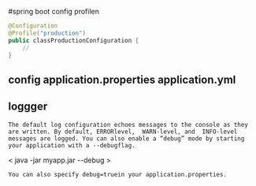 #spring boot config profilen
```java
@Configuration
@Profile("production")
public classProductionConfiguration {
    //
}

``` 

## config application.properties application.yml



## loggger
``The default log configuration echoes messages to the console as they are written. By default, ERRORlevel,  WARN-level, and  INFO-level messages are logged. You can also enable a “debug” mode by starting
  your application with a --debugflag.``
  
< java -jar myapp.jar --debug >

```You can also specify debug=truein your application.properties. ```